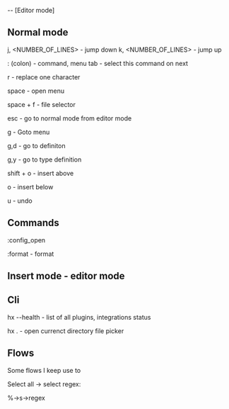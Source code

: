 

-- [Editor mode]


## Normal mode

j, <NUMBER_OF_LINES> - jump down
k, <NUMBER_OF_LINES> - jump up

: (colon) - command, menu
  tab - select this command on next

r - replace one character

space - open menu

space + f - file selector
 
esc - go to normal mode from editor mode

g - Goto menu

g,d - go to definiton

g,y - go to type definition
 
shift + o - insert above

o - insert below

u - undo


## Commands

:config_open

:format - format

## Insert mode - editor mode


## Cli

hx --health - list of all plugins, integrations status

hx . - open currenct directory file picker


## Flows

Some flows I keep use to

Select all -> select regex:

%->s->regex